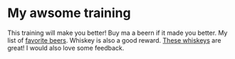 # My awsome training
This training will make you better!
Buy ma a beern if it made you better.
My list of [favorite beers](beers.md).
Whiskey is also a good reward.
[These whiskeys](whiskeys.md) are great!
I would also love some feedback.
